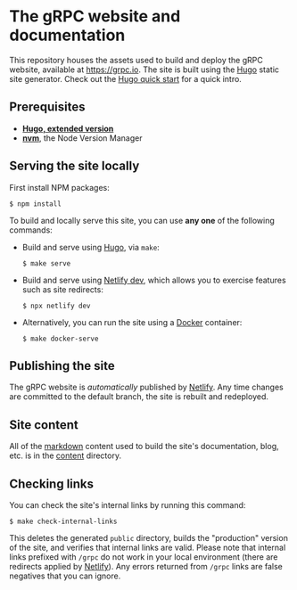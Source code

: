 # The gRPC website and documentation

This repository houses the assets used to build and deploy the gRPC website, available at https://grpc.io. The site is built using the [Hugo](https://gohugo.io) static site generator. Check out the [Hugo quick start](https://gohugo.io/getting-started/quick-start/) for a quick intro.

## Prerequisites

- **[Hugo, extended version][hugo-install]**
- **[nvm][]**, the Node Version Manager

## Serving the site locally

First install NPM packages:

```console
$ npm install
```

To build and locally serve this site, you can use **any one** of the following
commands:

- Build and serve using [Hugo][], via `make`:

  ```console
  $ make serve
  ```

- Build and serve using [Netlify dev][], which allows you to exercise features
  such as site redirects:

  ```console
  $ npx netlify dev
  ```

- Alternatively, you can run the site using a [Docker](https://docker.com) container:

  ```console
  $ make docker-serve
  ```

## Publishing the site

The gRPC website is _automatically_ published by [Netlify][]. Any time changes
are committed to the default branch, the site is rebuilt and redeployed.

## Site content

All of the [markdown](https://www.markdownguide.org) content used to build the
site's documentation, blog, etc. is in the [content](content) directory.

## Checking links

You can check the site's internal links by running this command:

```console
$ make check-internal-links
```

This deletes the generated `public` directory, builds the "production" version
of the site, and verifies that internal links are valid. Please note that
internal links prefixed with `/grpc` do not work in your local environment
(there are redirects applied by [Netlify](https://netlify.com)). Any errors
returned from `/grpc` links are false negatives that you can ignore.

[Hugo]: https://gohugo.io
[hugo-install]: https://gohugo.io/getting-started/installing
[Netlify]: https://netlify.com
[Netlify dev]: https://www.netlify.com/products/dev
[nvm]: https://github.com/nvm-sh/nvm/blob/master/README.md#installing-and-updating
